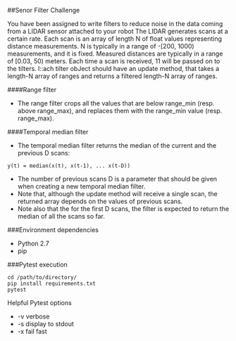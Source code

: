 ##Senor Filter Challenge

You have been assigned to write filters to reduce noise in the data coming from a LIDAR sensor attached to your robot The LIDAR generates scans at a certain rate. Each scan is an array of length N of float values representing distance measurements. N is typically in a range of -[200, 1000) measurements, and it is fixed. Measured distances are typically in a range of [0.03, 50) meters. Each time a scan is received, 11 will be passed on to the tilters. l::ach tilter obJect should have an update method, that takes a length-N array of ranges and returns a filtered length-N array of ranges.

####Range filter

* The range filter crops all the values that are below range_min (resp. above range_max), and replaces them with the range_min value (resp. range_max).

####Temporal median filter

* The temporal median filter returns the median of the current and the previous D scans:

```y(t) = median(x(t), x(t-1), ... x(t-D))```

* The number of previous scans D is a parameter that should be given when creating a new temporal median filter.
* Note that, although the update method will receive a single scan, the returned array depends on the values of previous scans.
* Note also that the for the first D scans, the filter is expected to return the median of all the scans so far.

###Environment dependencies
* Python 2.7
* pip

###Pytest execution

```
cd /path/to/directory/
pip install requirements.txt
pytest
```

Helpful Pytest options
* -v verbose
* -s display to stdout
* -x fail fast
